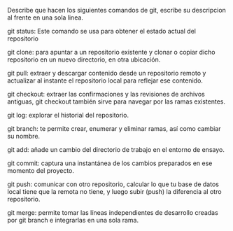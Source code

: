 Describe que hacen los siguientes comandos de git, escribe su descripcion al frente en una sola linea.

git status: Este comando se usa para obtener el estado actual del repositorio

git clone: para apuntar a un repositorio existente y clonar o copiar dicho repositorio en un nuevo directorio, en otra ubicación.

git pull: extraer y descargar contenido desde un repositorio remoto y actualizar al instante el repositorio local para reflejar ese contenido.

git checkout: extraer las confirmaciones y las revisiones de archivos antiguas, git checkout también sirve para navegar por las ramas existentes.

git log: explorar el historial del repositorio. 

git branch: te permite crear, enumerar y eliminar ramas, así como cambiar su nombre.

git add: añade un cambio del directorio de trabajo en el entorno de ensayo.

git commit:  captura una instantánea de los cambios preparados en ese momento del proyecto.

git push: comunicar con otro repositorio, calcular lo que tu base de datos local tiene que la remota no tiene, y luego subir (push) la diferencia al otro repositorio.

git merge: permite tomar las líneas independientes de desarrollo creadas por git branch e integrarlas en una sola rama.
